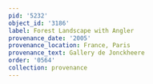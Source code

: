 ```yaml
---
pid: '5232'
object_id: '3186'
label: Forest Landscape with Angler
provenance_date: '2005'
provenance_location: France, Paris
provenance_text: Gallery de Jonckheere
order: '0564'
collection: provenance
---
```

